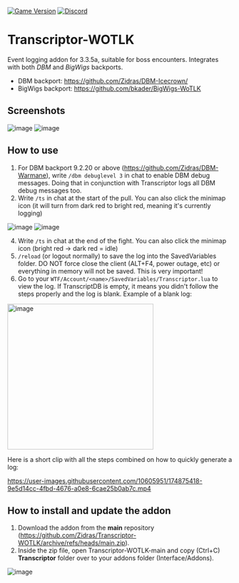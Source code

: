 [![Game Version](https://img.shields.io/badge/wow-3.3.5-blue.svg)](https://github.com/Zidras/Transcriptor-WOTLK)
[![Discord](https://discordapp.com/api/guilds/598993375479463946/widget.png?style=shield)](https://discord.gg/CyVWDWS)

# Transcriptor-WOTLK
Event logging addon for 3.3.5a, suitable for boss encounters.
Integrates with both *DBM* and *BigWigs* backports.
- DBM backport: https://github.com/Zidras/DBM-Icecrown/
- BigWigs backport: https://github.com/bkader/BigWigs-WoTLK

## Screenshots
![image](https://user-images.githubusercontent.com/10605951/130322803-151c7345-97eb-45c2-8ba2-2c5b9e85a6be.png)
![image](https://user-images.githubusercontent.com/10605951/130322851-3ff67da9-0cef-4f86-a31b-bd22891d92ba.png)

## How to use
1. For DBM backport 9.2.20 or above (https://github.com/Zidras/DBM-Warmane), write `/dbm debuglevel 3` in chat to enable DBM debug messages. Doing that in conjunction with Transcriptor logs all DBM debug messages too.
3. Write `/ts` in chat at the start of the pull. You can also click the minimap icon (it will turn from dark red to bright red, meaning it's currently logging)

![image](https://user-images.githubusercontent.com/10605951/174873849-24c7231b-580c-4a88-b307-34709bdee343.png)
![image](https://user-images.githubusercontent.com/10605951/174873920-b98f2d90-7b0a-49cb-9320-fdfdfed4be73.png)

4. Write `/ts` in chat at the end of the fight. You can also click the minimap icon (bright red -> dark red = idle)
5. `/reload` (or logout normally) to save the log into the SavedVariables folder. DO NOT force close the client (ALT+F4, power outage, etc) or everything in memory will not be saved. This is very important!
6. Go to your `WTF/Account/<name>/SavedVariables/Transcriptor.lua` to view the log. If TranscriptDB is empty, it means you didn't follow the steps properly and the log is blank. Example of a blank log:

<img width="327" alt="image" src="https://user-images.githubusercontent.com/10605951/174875187-7fab707a-ce0f-407b-80b2-5dcd3e2b76cc.png">

Here is a short clip with all the steps combined on how to quickly generate a log:

https://user-images.githubusercontent.com/10605951/174875418-9e5d14cc-4fbd-4676-a0e8-6cae25b0ab7c.mp4

## How to install and update the addon
1. Download the addon from the **main** repository (https://github.com/Zidras/Transcriptor-WOTLK/archive/refs/heads/main.zip).
2. Inside the zip file, open Transcriptor-WOTLK-main and copy (Ctrl+C) **Transcriptor** folder over to your addons folder (Interface/Addons). 

![image](https://user-images.githubusercontent.com/10605951/130323064-08002ea7-550b-4df3-a877-4bfd6a349f2a.png)
